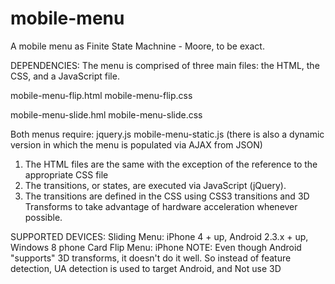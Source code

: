 mobile-menu
===========

A mobile menu as Finite State Machnine - Moore, to be exact.

DEPENDENCIES:
The menu is comprised of three main files: the HTML, the CSS, and a JavaScript file.

mobile-menu-flip.html
mobile-menu-flip.css

mobile-menu-slide.hml
mobile-menu-slide.css

Both menus require:
jquery.js
mobile-menu-static.js (there is also a dynamic version in which the menu is populated via AJAX from JSON)


1. The HTML files are the same with the exception of the reference to the appropriate CSS file
2. The transitions, or states, are executed via JavaScript (jQuery).
3. The transitions are defined in the CSS using CSS3 transitions and 3D Transforms to take advantage of hardware acceleration whenever possible.
 
 
SUPPORTED DEVICES: 
Sliding Menu: iPhone 4 + up, Android 2.3.x + up, Windows 8 phone 
Card Flip Menu: iPhone 
NOTE: Even though Android "supports" 3D transforms, it doesn't do it well. So instead of feature detection, UA detection is used to target Android, and Not use 3D
